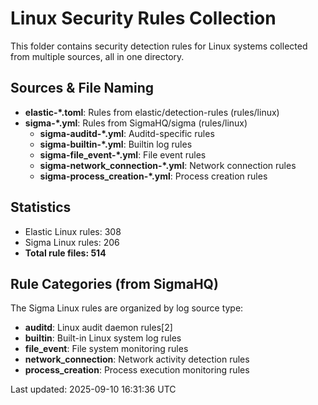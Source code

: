 # Linux Security Rules Collection

This folder contains security detection rules for Linux systems collected from multiple sources, all in one directory.

## Sources & File Naming
- **elastic-\*.toml**: Rules from elastic/detection-rules (rules/linux)  
- **sigma-\*.yml**: Rules from SigmaHQ/sigma (rules/linux)
  - **sigma-auditd-\*.yml**: Auditd-specific rules
  - **sigma-builtin-\*.yml**: Builtin log rules
  - **sigma-file_event-\*.yml**: File event rules
  - **sigma-network_connection-\*.yml**: Network connection rules
  - **sigma-process_creation-\*.yml**: Process creation rules

## Statistics
- Elastic Linux rules: 308
- Sigma Linux rules: 206
- **Total rule files: 514**

## Rule Categories (from SigmaHQ)
The Sigma Linux rules are organized by log source type:
- **auditd**: Linux audit daemon rules[2]
- **builtin**: Built-in Linux system log rules
- **file_event**: File system monitoring rules
- **network_connection**: Network activity detection rules
- **process_creation**: Process execution monitoring rules

Last updated: 2025-09-10 16:31:36 UTC
